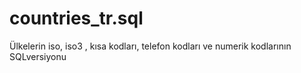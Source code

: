 # countries_tr.sql
Ülkelerin iso, iso3 , kısa kodları, telefon kodları ve numerik kodlarının SQLversiyonu

